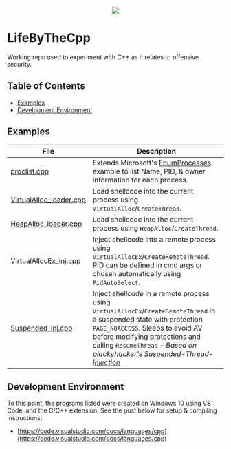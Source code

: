 <p align="center">
  <img src="https://user-images.githubusercontent.com/13889819/136234601-95d9e6e5-0353-49fb-9e0b-205359635700.png">
</p>
  
# LifeByTheCpp
Working repo used to experiment with C++ as it relates to offensive security.

## Table of Contents
  * [Examples](#examples)
  * [Development Environment](#development-environment)

## Examples
| File | Description |
| ---- | ----------- |
| [proclist.cpp](process_explorer/proclist.cpp) | Extends Microsoft's [EnumProcesses](https://docs.microsoft.com/en-us/windows/win32/psapi/enumerating-all-processes) example to list Name, PID, & owner information for each process. |
| [VirtualAlloc_loader.cpp](shellcode_injection/VirtualAlloc_loader.cpp) | Load shellcode into the current process using ```VirtualAlloc```/```CreateThread```.|
| [HeapAlloc_loader.cpp](shellcode_injection/HeapAlloc_loader.cpp) | Load shellcode into the current process using ```HeapAlloc```/```CreateThread```. |
| [VirtualAllocEx_inj.cpp](shellcode_injection/VirtualAllocEx_inj.cpp) | Inject shellcode into a remote process using ```VirtualAllocEx```/```CreateRemoteThread```. PID can be defined in cmd args or chosen automatically using ```PidAutoSelect```. |
| [Suspended_inj.cpp](shellcode_injection/Suspended_inj.cpp) | Inject shellcode in a remote process using ```VirtualAllocEx```/```CreateRemoteThread``` in a suspended state with protection ```PAGE_NOACCESS```. Sleeps to avoid AV before modifying protections and calling ```ResumeThread``` - *Based on [plackyhacker's Suspended-Thread-Injection](https://github.com/plackyhacker/Suspended-Thread-Injection)*|




## Development Environment
To this point, the programs listed were created on Windows 10 using VS Code, and the C/C++ extension. See the post below for setup & compiling instructions:
* [https://code.visualstudio.com/docs/languages/cpp](https://code.visualstudio.com/docs/languages/cpp)

